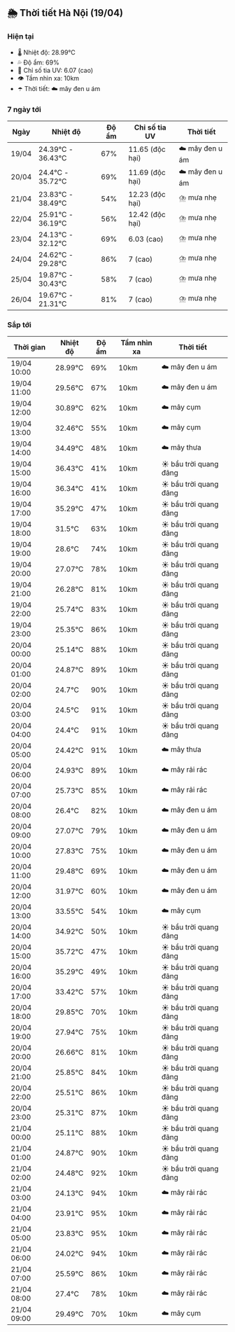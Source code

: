 ## 🌦️ Thời tiết Hà Nội (19/04)

### Hiện tại

- 🌡️ Nhiệt độ: 28.99℃
- 💦 Độ ẩm: 69%
- 🌟 Chỉ số tia UV: 6.07 (cao)
- 👁️ Tầm nhìn xa: 10km
- ☂️ Thời tiết: ☁️ mây đen u ám

### 7 ngày tới

| Ngày | Nhiệt độ | Độ ẩm | Chỉ số tia UV | Thời tiết |
| --- | --- | --- | --- | --- |
| 19/04 | 24.39℃ - 36.43℃ | 67% | 11.65 (độc hại) | ☁️ mây đen u ám |
| 20/04 | 24.4℃ - 35.72℃ | 69% | 11.69 (độc hại) | ☁️ mây đen u ám |
| 21/04 | 23.83℃ - 38.49℃ | 54% | 12.23 (độc hại) | ⛈️ mưa nhẹ |
| 22/04 | 25.91℃ - 36.19℃ | 56% | 12.42 (độc hại) | ⛈️ mưa nhẹ |
| 23/04 | 24.13℃ - 32.12℃ | 69% | 6.03 (cao) | ⛈️ mưa nhẹ |
| 24/04 | 24.62℃ - 29.28℃ | 86% | 7 (cao) | ⛈️ mưa nhẹ |
| 25/04 | 19.87℃ - 30.43℃ | 58% | 7 (cao) | ⛈️ mưa nhẹ |
| 26/04 | 19.67℃ - 21.31℃ | 81% | 7 (cao) | ⛈️ mưa nhẹ |

### Sắp tới

| Thời gian | Nhiệt độ | Độ ẩm | Tầm nhìn xa | Thời tiết |
| --- | --- | --- | --- | --- |
| 19/04 10:00 | 28.99℃ | 69% | 10km | ☁️ mây đen u ám |
| 19/04 11:00 | 29.56℃ | 67% | 10km | ☁️ mây đen u ám |
| 19/04 12:00 | 30.89℃ | 62% | 10km | ☁️ mây cụm |
| 19/04 13:00 | 32.46℃ | 55% | 10km | ☁️ mây cụm |
| 19/04 14:00 | 34.49℃ | 48% | 10km | ☁️ mây thưa |
| 19/04 15:00 | 36.43℃ | 41% | 10km | ☀️ bầu trời quang đãng |
| 19/04 16:00 | 36.34℃ | 41% | 10km | ☀️ bầu trời quang đãng |
| 19/04 17:00 | 35.29℃ | 47% | 10km | ☀️ bầu trời quang đãng |
| 19/04 18:00 | 31.5℃ | 63% | 10km | ☀️ bầu trời quang đãng |
| 19/04 19:00 | 28.6℃ | 74% | 10km | ☀️ bầu trời quang đãng |
| 19/04 20:00 | 27.07℃ | 78% | 10km | ☀️ bầu trời quang đãng |
| 19/04 21:00 | 26.28℃ | 81% | 10km | ☀️ bầu trời quang đãng |
| 19/04 22:00 | 25.74℃ | 83% | 10km | ☀️ bầu trời quang đãng |
| 19/04 23:00 | 25.35℃ | 86% | 10km | ☀️ bầu trời quang đãng |
| 20/04 00:00 | 25.14℃ | 88% | 10km | ☀️ bầu trời quang đãng |
| 20/04 01:00 | 24.87℃ | 89% | 10km | ☀️ bầu trời quang đãng |
| 20/04 02:00 | 24.7℃ | 90% | 10km | ☀️ bầu trời quang đãng |
| 20/04 03:00 | 24.5℃ | 91% | 10km | ☀️ bầu trời quang đãng |
| 20/04 04:00 | 24.4℃ | 91% | 10km | ☀️ bầu trời quang đãng |
| 20/04 05:00 | 24.42℃ | 91% | 10km | ☁️ mây thưa |
| 20/04 06:00 | 24.93℃ | 89% | 10km | ☁️ mây rải rác |
| 20/04 07:00 | 25.73℃ | 85% | 10km | ☁️ mây rải rác |
| 20/04 08:00 | 26.4℃ | 82% | 10km | ☁️ mây đen u ám |
| 20/04 09:00 | 27.07℃ | 79% | 10km | ☁️ mây đen u ám |
| 20/04 10:00 | 27.83℃ | 75% | 10km | ☁️ mây đen u ám |
| 20/04 11:00 | 29.48℃ | 69% | 10km | ☁️ mây đen u ám |
| 20/04 12:00 | 31.97℃ | 60% | 10km | ☁️ mây đen u ám |
| 20/04 13:00 | 33.55℃ | 54% | 10km | ☁️ mây cụm |
| 20/04 14:00 | 34.92℃ | 50% | 10km | ☀️ bầu trời quang đãng |
| 20/04 15:00 | 35.72℃ | 47% | 10km | ☀️ bầu trời quang đãng |
| 20/04 16:00 | 35.29℃ | 49% | 10km | ☀️ bầu trời quang đãng |
| 20/04 17:00 | 33.42℃ | 57% | 10km | ☀️ bầu trời quang đãng |
| 20/04 18:00 | 29.85℃ | 70% | 10km | ☀️ bầu trời quang đãng |
| 20/04 19:00 | 27.94℃ | 75% | 10km | ☀️ bầu trời quang đãng |
| 20/04 20:00 | 26.66℃ | 81% | 10km | ☀️ bầu trời quang đãng |
| 20/04 21:00 | 25.85℃ | 84% | 10km | ☀️ bầu trời quang đãng |
| 20/04 22:00 | 25.51℃ | 86% | 10km | ☀️ bầu trời quang đãng |
| 20/04 23:00 | 25.31℃ | 87% | 10km | ☀️ bầu trời quang đãng |
| 21/04 00:00 | 25.11℃ | 88% | 10km | ☀️ bầu trời quang đãng |
| 21/04 01:00 | 24.87℃ | 90% | 10km | ☀️ bầu trời quang đãng |
| 21/04 02:00 | 24.48℃ | 92% | 10km | ☀️ bầu trời quang đãng |
| 21/04 03:00 | 24.13℃ | 94% | 10km | ☁️ mây rải rác |
| 21/04 04:00 | 23.91℃ | 95% | 10km | ☁️ mây rải rác |
| 21/04 05:00 | 23.83℃ | 95% | 10km | ☁️ mây rải rác |
| 21/04 06:00 | 24.02℃ | 94% | 10km | ☁️ mây rải rác |
| 21/04 07:00 | 25.59℃ | 86% | 10km | ☁️ mây rải rác |
| 21/04 08:00 | 27.4℃ | 78% | 10km | ☁️ mây rải rác |
| 21/04 09:00 | 29.49℃ | 70% | 10km | ☁️ mây cụm |
